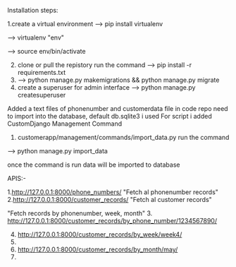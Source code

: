 Installation steps:

1.create a virtual environment 
  --> pip install virtualenv
	
  --> virtualenv "env"
	
  --> source env/bin/activate
	
2. clone or pull the repistory
   run the command 
   --> pip install -r requirements.txt
3. --> python manage.py makemigrations && python manage.py migrate
4. create a superuser for admin interface
  --> python manage.py createsuperuser

Added a text files of phonenumber and customerdata file in code repo need to import into the database, default db.sqlite3  i used
For script i added CustomDjango Management Command

1. customerapp/management/commands/import_data.py
run the command

--> python manage.py import_data

once the command is run data will be imported to database


APIS:-

1.http://127.0.0.1:8000/phone_numbers/   "Fetch al phonenumber records"
2.http://127.0.0.1:8000/customer_records/  "Fetch al customer records"

"Fetch records by phonenumber, week, month"
3. http://127.0.0.1:8000/customer_records/by_phone_number/1234567890/

4. http://127.0.0.1:8000/customer_records/by_week/week4/
5. 
6. http://127.0.0.1:8000/customer_records/by_month/may/
7. 
   
